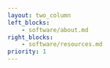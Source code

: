 ```yaml
---
layout: two_column
left_blocks:
    - software/about.md
right_blocks:
    - software/resources.md
priority: 1
---
```

